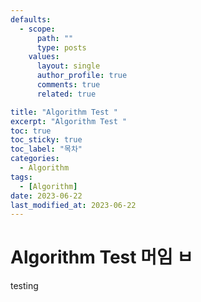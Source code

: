 ```yaml
---
defaults:
  - scope:
      path: ""
      type: posts
    values:
      layout: single
      author_profile: true
      comments: true
      related: true

title: "Algorithm Test "
excerpt: "Algorithm Test "
toc: true
toc_sticky: true
toc_label: "목차"
categories:
  - Algorithm
tags:
  - [Algorithm]
date: 2023-06-22
last_modified_at: 2023-06-22
---
```

# Algorithm Test 머임 ㅂ

testing

```cpp
```

